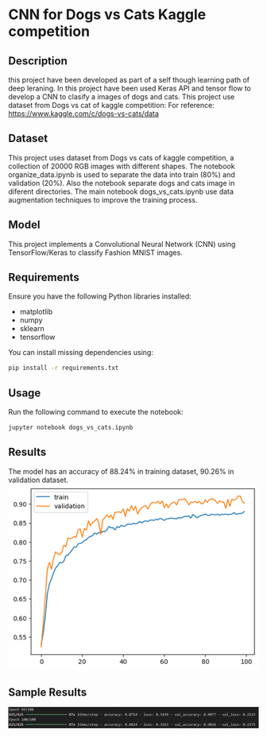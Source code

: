 # CNN for Dogs vs Cats Kaggle competition

## Description
this project have been developed as part of a self though learning path of deep leraning. In this project have been used Keras API and tensor flow to develop a CNN to clasify a images of dogs and cats. This project use dataset from Dogs vs cat of kaggle competition: For reference: https://www.kaggle.com/c/dogs-vs-cats/data

## Dataset
This project uses dataset from Dogs vs cats of kaggle competition, a collection of 20000 RGB images with different shapes. The notebook organize_data.ipynb is used to separate the data into train (80%) and validation (20%). Also the notebook separate dogs and cats image in diferent directories. The main notebook dogs_vs_cats.ipynb use data augmentation techniques to improve the training process.

## Model
This project implements a Convolutional Neural Network (CNN) using TensorFlow/Keras to classify Fashion MNIST images.

## Requirements
Ensure you have the following Python libraries installed:
- matplotlib
- numpy
- sklearn
- tensorflow

You can install missing dependencies using:
```bash
pip install -r requirements.txt
```

## Usage
Run the following command to execute the notebook:
```bash
jupyter notebook dogs_vs_cats.ipynb
```

## Results
The model has an accuracy of 88.24% in training dataset, 90.26% in validation dataset.
![TRAINING AND VALIDATION](https://github.com/alexossa1/cnn_tensorflow_practice/blob/dogs_vs_cats/cnn_dogs_cats/assets/train_val_accuracy.png)

## Sample Results
![Result 1](https://github.com/alexossa1/cnn_tensorflow_practice/blob/dogs_vs_cats/cnn_dogs_cats/assets/accuracy.png)
